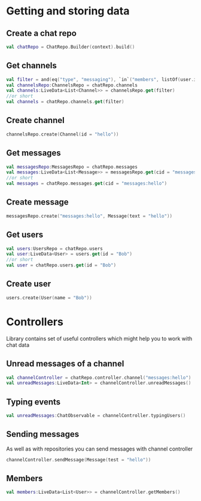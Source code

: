 # Getting and storing data
## Create a chat repo
```kotlin
val chatRepo = ChatRepo.Builder(context).build()
```
## Get channels
```kotlin
val filter = and(eq("type", "messaging"), `in`("members", listOf(user.id)))
val channelsRepo:ChannelsRepo = chatRepo.channels
val channels:LiveData<List<Channel>> = channelsRepo.get(filter)
//or short
val channels = chatRepo.channels.get(filter)
```
## Create channel
```kotlin
channelsRepo.create(Channel(id = "hello"))
```
## Get messages
```kotlin
val messagesRepo:MessagesRepo = chatRepo.messages
val messages:LiveData<List<Message>> = messagesRepo.get(cid = "messages:hello")
//or short
val messages = chatRepo.messages.get(cid = "messages:hello")
```
## Create message
```kotlin
messagesRepo.create("messages:hello", Message(text = "hello"))
```
## Get users
```kotlin
val users:UsersRepo = chatRepo.users
val user:LiveData<User> = users.get(id = "Bob")
//or short
val user = chatRepo.users.get(id = "Bob")
```
## Create user
```kotlin
users.create(User(name = "Bob"))
```
# Controllers
Library contains set of useful controllers which might help you to work with chat data
## Unread messages of a channel
```kotlin
val channelController = chatRepo.controller.channel("messages:hello")
val unreadMessages:LiveData<Int> = channelController.unreadMessages()
```
## Typing events
```kotlin
val unreadMessages:ChatObservable = channelController.typingUsers()
```
## Sending messages
As well as with repositories you can send messages with channel controller
```kotlin
channelController.sendMessage(Message(test = "hello"))
```
## Members
```kotlin
val members:LiveData<List<User>> = channelController.getMembers()
```
